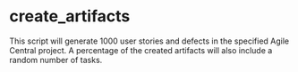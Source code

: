 # create_artifacts
This script will generate 1000 user stories and defects in the specified Agile Central project.  A percentage of the created artifacts will also include a random number of tasks.
